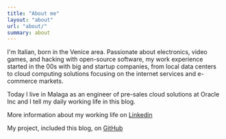 ```yaml
---
title: "About me"
layout: "about"
url: "about/"
summary: about
---
```


I'm Italian, born in the Venice area. Passionate about electronics, video games, and hacking with open-source software, my work experience started in the 00s with big and startup companies, from local data centers to cloud computing solutions focusing on the internet services and e-commerce markets. 

Today I live in Malaga as an engineer of pre-sales cloud solutions at Oracle Inc and I tell my daily working life in this blog.

More information about my working life on [Linkedin](https://www.linkedin.com/in/enricopesce/)

My project, included this blog, on [GitHub](https://github.com/enricopesce)